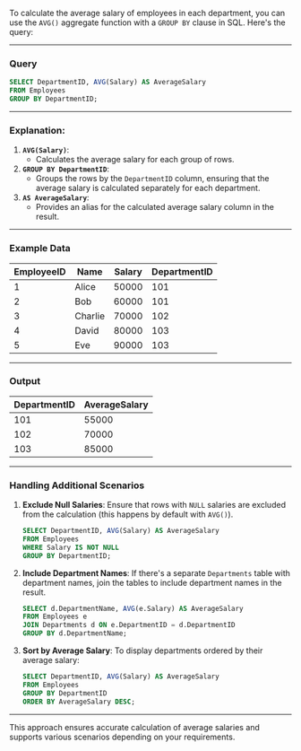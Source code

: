 To calculate the average salary of employees in each department, you can use the `AVG()` aggregate function with a `GROUP BY` clause in SQL. Here's the query:

---

### Query

```sql
SELECT DepartmentID, AVG(Salary) AS AverageSalary
FROM Employees
GROUP BY DepartmentID;
```

---

### Explanation:

1. **`AVG(Salary)`**:
   - Calculates the average salary for each group of rows.
2. **`GROUP BY DepartmentID`**:
   - Groups the rows by the `DepartmentID` column, ensuring that the average salary is calculated separately for each department.
3. **`AS AverageSalary`**:
   - Provides an alias for the calculated average salary column in the result.

---

### Example Data

| EmployeeID | Name    | Salary | DepartmentID |
| ---------- | ------- | ------ | ------------ |
| 1          | Alice   | 50000  | 101          |
| 2          | Bob     | 60000  | 101          |
| 3          | Charlie | 70000  | 102          |
| 4          | David   | 80000  | 103          |
| 5          | Eve     | 90000  | 103          |

---

### Output

| DepartmentID | AverageSalary |
| ------------ | ------------- |
| 101          | 55000         |
| 102          | 70000         |
| 103          | 85000         |

---

### Handling Additional Scenarios

1. **Exclude Null Salaries**:
   Ensure that rows with `NULL` salaries are excluded from the calculation (this happens by default with `AVG()`).

   ```sql
   SELECT DepartmentID, AVG(Salary) AS AverageSalary
   FROM Employees
   WHERE Salary IS NOT NULL
   GROUP BY DepartmentID;
   ```

2. **Include Department Names**:
   If there's a separate `Departments` table with department names, join the tables to include department names in the result.

   ```sql
   SELECT d.DepartmentName, AVG(e.Salary) AS AverageSalary
   FROM Employees e
   JOIN Departments d ON e.DepartmentID = d.DepartmentID
   GROUP BY d.DepartmentName;
   ```

3. **Sort by Average Salary**:
   To display departments ordered by their average salary:
   ```sql
   SELECT DepartmentID, AVG(Salary) AS AverageSalary
   FROM Employees
   GROUP BY DepartmentID
   ORDER BY AverageSalary DESC;
   ```

---

This approach ensures accurate calculation of average salaries and supports various scenarios depending on your requirements.
